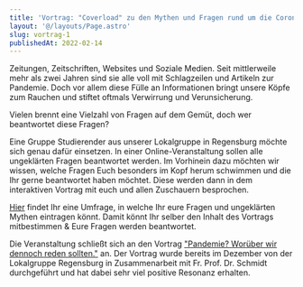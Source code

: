 ```yaml
---
title: 'Vortrag: "Coverload" zu den Mythen und Fragen rund um die Coronaimpfung'
layout: '@/layouts/Page.astro'
slug: vortrag-1
publishedAt: 2022-02-14
---
```


Zeitungen, Zeitschriften, Websites und Soziale Medien. Seit mittlerweile mehr als zwei Jahren sind sie alle voll mit Schlagzeilen und Artikeln zur Pandemie. Doch vor allem diese Fülle an Informationen bringt unsere Köpfe zum Rauchen und stiftet oftmals Verwirrung und Verunsicherung.

Vielen brennt eine Vielzahl von Fragen auf dem Gemüt, doch wer beantwortet diese Fragen?

Eine Gruppe Studierender aus unserer Lokalgruppe in Regensburg möchte sich genau dafür einsetzen. In einer Online-Veranstaltung sollen alle ungeklärten Fragen beantwortet werden. Im Vorhinein dazu möchten wir wissen, welche Fragen Euch besonders im Kopf herum schwimmen und die Ihr gerne beantwortet haben möchtet. Diese werden dann in dem interaktiven Vortrag mit euch und allen Zuschauern besprochen.

[Hier](https://forms.office.com/r/FeSVqNFNRz) findet Ihr eine Umfrage, in welche Ihr eure Fragen und ungeklärten Mythen eintragen könnt. Damit könnt Ihr selber den Inhalt des Vortrags mitbestimmen & Eure Fragen werden beantwortet.

Die Veranstaltung schließt sich an den Vortrag ["Pandemie? Worüber wir dennoch reden sollten."](https://mediathek2.uni-regensburg.de/playthis/61b118f4ab5667.55120381) an. Der Vortrag wurde bereits im Dezember von der Lokalgruppe Regensburg in Zusammenarbeit mit Fr. Prof. Dr. Schmidt durchgeführt und hat dabei sehr viel positive Resonanz erhalten.
